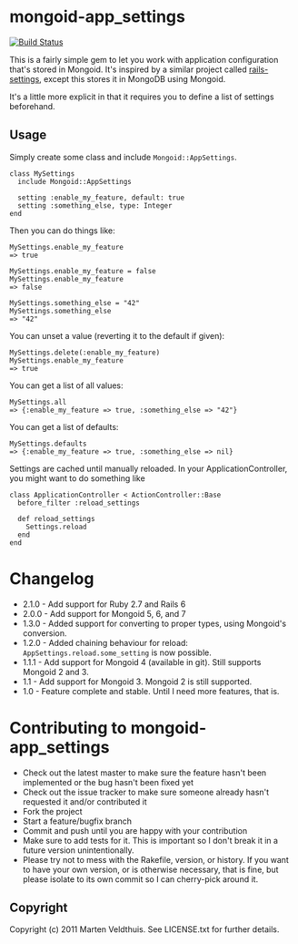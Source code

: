 # mongoid-app\_settings

[![Build Status](https://secure.travis-ci.org/marten/mongoid-app_settings.png)](http://travis-ci.org/marten/mongoid-app\_settings)

This is a fairly simple gem to let you work with application configuration
that's stored in Mongoid. It's inspired by a similar project called
[rails-settings](https://github.com/ledermann/rails-settings), except this
stores it in MongoDB using Mongoid.

It's a little more explicit in that it requires you to define a list of
settings beforehand.

## Usage

Simply create some class and include `Mongoid::AppSettings`.

    class MySettings
      include Mongoid::AppSettings

      setting :enable_my_feature, default: true
      setting :something_else, type: Integer
    end

Then you can do things like:

    MySettings.enable_my_feature
    => true

    MySettings.enable_my_feature = false
    MySettings.enable_my_feature
    => false

    MySettings.something_else = "42"
    MySettings.something_else
    => "42"

You can unset a value (reverting it to the default if given):

    MySettings.delete(:enable_my_feature)
    MySettings.enable_my_feature
    => true

You can get a list of all values:

    MySettings.all
    => {:enable_my_feature => true, :something_else => "42"}

You can get a list of defaults:

    MySettings.defaults
    => {:enable_my_feature => true, :something_else => nil}

Settings are cached until manually reloaded. In your ApplicationController, you
might want to do something like

    class ApplicationController < ActionController::Base
      before_filter :reload_settings

      def reload_settings
        Settings.reload
      end
    end

# Changelog

* 2.1.0 - Add support for Ruby 2.7 and Rails 6
* 2.0.0 - Add support for Mongoid 5, 6, and 7
* 1.3.0 - Added support for converting to proper types, using Mongoid's conversion.
* 1.2.0 - Added chaining behaviour for reload: `AppSettings.reload.some_setting` is now possible.
* 1.1.1 - Add support for Mongoid 4 (available in git). Still supports Mongoid 2 and 3.
* 1.1 - Add support for Mongoid 3. Mongoid 2 is still supported.
* 1.0 - Feature complete and stable. Until I need more features, that is.

# Contributing to mongoid-app\_settings

* Check out the latest master to make sure the feature hasn't been implemented or the bug hasn't been fixed yet
* Check out the issue tracker to make sure someone already hasn't requested it and/or contributed it
* Fork the project
* Start a feature/bugfix branch
* Commit and push until you are happy with your contribution
* Make sure to add tests for it. This is important so I don't break it in a future version unintentionally.
* Please try not to mess with the Rakefile, version, or history. If you want to have your own version, or is otherwise necessary, that is fine, but please isolate to its own commit so I can cherry-pick around it.

## Copyright

Copyright (c) 2011 Marten Veldthuis. See LICENSE.txt for further details.

